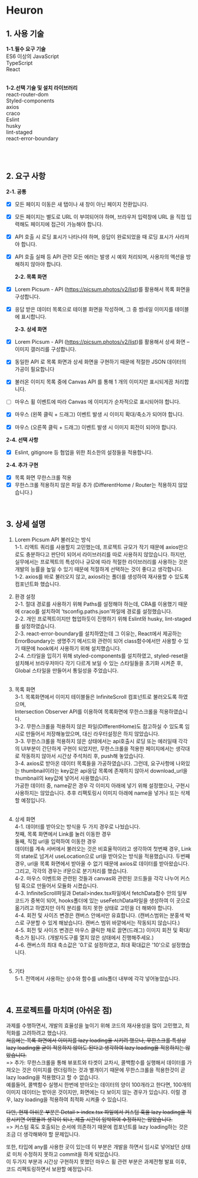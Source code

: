 <div >

# **Heuron**

## **1. 사용 기술**

**1-1.필수 요구 기술**  
 ES6 이상의 JavaScript  
 TypeScript  
 React  
 <br/>

**1-2.선택 기술 및 설치 라이브러리**  
 react-router-dom  
 Styled-components  
 axios  
 craco  
 Eslint  
 husky  
 lint-staged  
 react-error-boundary

<br/>
<br/>

## **2. 요구 사항**

**2-1. 공통**

- [x] 모든 페이지 이동은 새 탭이나 새 창이 아닌 페이지 전환입니다.
- [x] 모든 페이지는 별도로 URL 이 부여되어야 하며, 브라우저 입력창에 URL 을 직접 입력해도 페이지에 접근이 가능해야 합니다.
- [x] API 호출 시 로딩 표시가 나타나야 하며, 응답이 완료되었을 때 로딩 표시가 사라져야
      합니다.
- [x] API 호출 실패 등 API 관련 모든 에러는 발생 시 예외 처리되며, 사용자의 액션을
      방해하지 않아야 합니다.
      <br/>

  **2-2. 목록 화면**

- [x] Lorem Picsum - API (https://picsum.photos/v2/list)를 활용해서 목록 화면을
      구성합니다.
- [x] 응답 받은 데이터 목록으로 테이블 화면을 작성하며, 그 중 썸네일 이미지를 테이블에
      표시합니다.
      <br/>

  **2-3. 상세 화면**

- [x] Lorem Picsum - API (https://picsum.photos/v2/list)를 활용해서 상세 화면 – 이미지
      갤러리를 구성합니다.
- [x] 동일한 API 로 목록 화면과 상세 화면을 구현하기 때문에 적절한 JSON 데이터의 가공이
      필요합니다
- [x] 불러온 이미지 목록 중에 Canvas API 를 통해 1 개의 이미지만 표시되게끔 처리합니다.
- [ ] 마우스 휠 이벤트에 따라 Canvas 에 이미지가 순차적으로 표시되어야 합니다.
- [x] 마우스 (왼쪽 클릭 + 드래그) 이벤트 발생 시 이미지 확대/축소가 되어야 합니다.
- [x] 마우스 (오른쪽 클릭 + 드래그) 이벤트 발생 시 이미지 회전이 되어야 합니다.
      <br/>

**2-4. 선택 사항**

- [x] Eslint, gitignore 등 협업을 위한 최소한의 설정들을 적용합니다.
      <br/>

**2-4. 추가 구현**

- [x] 목록 화면 무한스크롤 적용
- [x] 무한스크롤 적용하지 않은 파일 추가 (DifferentHome / Router는 적용하지 않았습니다.)

<br/>

## **3. 상세 설명**

1. Lorem Picsum API 불러오는 방식  
    1-1. 리액트 쿼리를 사용할지 고민했는데, 프로젝트 규모가 작기 때문에 axios만으로도 충분하다고 판단이 되어서 라이브러리를 따로 사용하지 않았습니다. 하지만, 실무에서는 프로젝트의 특성이나 규모에 따라 적절한 라이브러리를 사용하는 것은 개발의 능률을 높일 수 있기 때문에 적절하게 선택하는 것이 좋다고 생각합니다.  
    1-2. axios를 바로 불러오지 않고, axios라는 폴더를 생성하여 재사용할 수 있도록 컴포넌트화 했습니다.
   <br/>

2. 환경 설정  
    2-1. 절대 경로를 사용하기 위해 Paths를 설정해야 하는데, CRA를 이용했기 때문에 craco를 설치하여 'tsconfig.paths.json'파일에 경로를 설정했습니다.  
    2-2. 개인 프로젝트이지만 협업하듯이 진행하기 위해 Eslint와 husky, lint-staged를 설정하였습니다.  
    2-3. react-error-boundary를 설치하였는데 그 이유는, React에서 제공하는 ErrorBoundary는 생명주기 메서드와 관련이 되어 class함수에서만 사용할 수 있기 때문에 hook에서 사용하기 위해 설치했습니다.  
    2-4. 스타일을 입히기 위해 styled-components를 설치하였고, styled-reset을 설치해서 브라우저마다 각기 다르게 보일 수 있는 스타일들을 초기화 시켜준 후, Global 스타일을 만들어서 통일성을 주었습니다.  
   <br/>

3. 목록 화면  
    3-1. 목록화면에서 이미지 테이블들은 InfiniteScroll 컴포넌트로 불러오도록 하였으며,  
    Intersection Observer API를 이용하여 목록화면에 무한스크롤을 적용하였습니다.  
    3-2. 무한스크롤을 적용하지 않은 파일(DifferentHome)도 참고하실 수 있도록 임시로 만들어서 저장해놓았으며, 대신 라우터설정은 하지 않았습니다.  
    3-3. 무한스크롤을 적용하지 않은 상태에서는 api호출시 로딩 또는 에러일때 각각의 UI부분이 간단하게 구현이 되었지만, 무한스크롤을 적용한 페이지에서는 생각대로 작동하지 않아서 시간상 주석처리 후, push해 놓았습니다.  
    3-4. axios로 받아온 데이터 목록들을 가공하였습니다. 그런데, 요구사항에 나와있는 thumbnail이라는 key값은 api응답 목록에 존재하지 않아서 download_url을 thumbnail의 key값에 넣어서 사용했습니다.  
    가공한 데이터 중, name같은 경우 각 이미지 아래에 넣기 위해 설정했으나, 구현시 사용하지는 않았습니다. 추후 리팩토링시 이미지 아래에 name을 넣거나 또는 삭제할 예정입니다.  
   <br/>

4. 상세 화면  
   4-1. 데이터를 받아오는 방식을 두 가지 경우로 나눴습니다.  
   첫째, 목록 화면에서 Link를 눌러 이동한 경우  
   둘째, 직접 url을 입력하여 이동한 경우  
   데이터를 계속 서버에서 불러오는 것은 비효율적이라고 생각하여 첫번째 경우, Link의 state로 넘겨서 useLocation으로 url을 받아오는 방식을 적용했습니다.
   두번째 경우, url을 목록 화면에서 받아올 수 없기 때문에 axios로 데이터를 받아왔습니다.  
   그리고, 각각의 경우는 if문으로 분기처리를 했습니다.  
   4-2. 마우스 이벤트와 관련된 것들과 canvas와 관련된 코드들을 각각 나누어 커스텀 훅으로 만들어서 모듈화 시켰습니다.  
   4-3. InfiniteScroll파일과 Detail>index.tsx파일에서 fetchData함수 안의 일부 코드가 중복이 되어, hooks폴더에 있는 useFetchData파일을 생성하여 이 곳으로 옮기려고 하였지만 아직 분리를 하지 못한 상태로 고민을 더 해봐야 합니다.  
   4-4. 회전 및 사이즈 변경은 캔버스 안에서만 유효합니다. (캔버스범위는 분홍색 박스로 구분할 수 있게 해놨습니다. 캔버스 범위 바깥에서는 작동되지 않습니다.)  
   4-5. 회전 및 사이즈 변경은 마우스 클릭한 채로 끌면(드래그) 이미지 회전 및 확대/축소가 됩니다. (개발자도구를 열지 않은 상태에서 진행해주세요.)  
   4-6. 캔버스의 최대 축소값은 '0.1'로 설정하였고, 최대 확대값은 '10'으로 설정했습니다.  
   <br/>

5. 기타  
   5-1. 전역에서 사용하는 상수와 함수를 utils폴더 내부에 각각 넣어놓았습니다.

<br/>

## **4. 프로젝트를 마치며 (아쉬운 점)**

과제를 수행하면서, 개발의 효율성을 높이기 위해 코드의 재사용성을 많이 고민했고, 최적화를 고려하려고 했습니다.  
~~처음에는 목록 화면에서 이미지를 lazy loading을 시키려 했으나, 무한스크롤 특성상 lazy loading을 굳이 적용하지 않아도 된다고 생각하여 lazy loading을 적용하지는 않았습니다.~~  
=> 추가: 무한스크롤을 통해 뷰포트와 타겟이 교차시, 콜백함수를 실행해서 데이터를 가져오는 것은 이미지를 렌더링하는 것과 별개이기 때문에 무한스크롤을 적용한것이 곧 lazy loading을 적용했다고 할 수 없습니다.  
예를들어, 콜백함수 실행시 한번에 받아오는 데이터의 양이 100개라고 한다면, 100개의 이미지 데이터는 받아온 것이지만, 화면에는 다 보이지 않는 경우가 있습니다. 이럴 경우, lazy loading을 적용하여 최적화 시켜줄 수 있습니다.

~~다만, 현재 아쉬운 부분은 Detail > index.tsx 파일에서 커스텀 훅을 lazy loading을 적용시키면 어땠을까 생각이 되나, 제출 시간이 임박하여 수정하지는 않았습니다.~~  
=> 커스텀 훅도 호출되는 순서에 의존하기 때문에 컴포넌트를 lazy loading하는 것은 조금 더 생각해봐야 할 문제입니다.

또한, 타입에 any를 사용한 곳이 있는데 이 부분은 개발을 하면서 임시로 넣어놨던 상태로 미처 수정하지 못하고 commit을 하게 되었습니다.  
이 두가지 부분과 시간상 구현하지 못했던 마우스 휠 관련 부분은 과제전형 발표 이후, 코드 리팩토링하면서 보완할 예정입니다.
